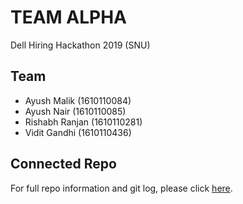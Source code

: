 # TEAM ALPHA

Dell Hiring Hackathon 2019 (SNU)

## Team

-   Ayush Malik (1610110084)
-   Ayush Nair (1610110085)
-   Rishabh Ranjan (1610110281)
-   Vidit Gandhi (1610110436)

## Connected Repo

For full repo information and git log, please click [here](https://github.com/nair-ayush/dellHackathon19).
